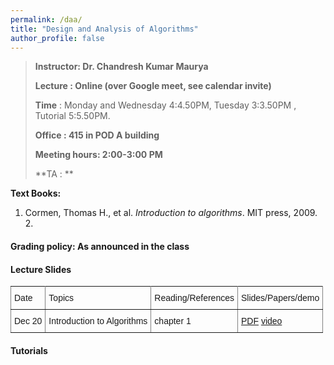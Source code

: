 ```yaml
---
permalink: /daa/
title: "Design and Analysis of Algorithms"
author_profile: false
---
```


>**Instructor:    Dr. Chandresh Kumar Maurya**
>
>**Lecture     :   Online (over Google meet, see calendar invite)**        
>
>**Time**         :    Monday and Wednesday 4:4.50PM, Tuesday 3:3.50PM , Tutorial 5:5.50PM.
>
>**Office       :    415 in POD A building** 
>
>**Meeting hours: 2:00-3:00  PM**  
>
>**TA			:   **

  **Text Books:**

  1.  Cormen, Thomas H., et al. *Introduction to algorithms*. MIT press, 2009.
    2. 

#### Grading policy: As announced in the class  



#### Lecture Slides

<style type="text/css">
.tg  {border-collapse:collapse;border-spacing:0;}
.tg td{font-family:Arial, sans-serif;font-size:14px;padding:10px 5px;border-style:solid;border-width:1px;overflow:hidden;word-break:normal;border-color:black;}
.tg th{font-family:Arial, sans-serif;font-size:14px;font-weight:normal;padding:10px 5px;border-style:solid;border-width:1px;overflow:hidden;word-break:normal;border-color:black;}
.tg .tg-0pky{border-color:inherit;text-align:left;vertical-align:top}
</style>
<table class="tg">
  <tr>
    <th class="tg-0pky">Date</th>
    <th class="tg-0pky">Topics</th>
    <th class="tg-0pky">Reading/References</th>
    <th class="tg-0pky">Slides/Papers/demo</th>
  </tr>
   <tr>
    <td class="tg-0pky">Dec 20</td>
    <td class="tg-0pky">Introduction to Algorithms</td>
    <td class="tg-0pky">chapter 1</td>
       <td class="tg-0pky"> <a href="https://drive.google.com/file/d/1mQmMETK8-muS2TDJtn1xbxspshdc01_x/view?usp=sharing">PDF</a>
       <a href=""> video</a>
       </td> 
  </tr>
   </table>

#### Tutorials

<style type="text/css">
.tg  {border-collapse:collapse;border-spacing:0;}
.tg td{font-family:Arial, sans-serif;font-size:14px;padding:10px 5px;border-style:solid;border-width:1px;overflow:hidden;word-break:normal;border-color:black;}
.tg th{font-family:Arial, sans-serif;font-size:14px;font-weight:normal;padding:10px 5px;border-style:solid;border-width:1px;overflow:hidden;word-break:normal;border-color:black;}
.tg .tg-0pky{border-color:inherit;text-align:left;vertical-align:top}
</style>
<table class="tg">
</table>









 










